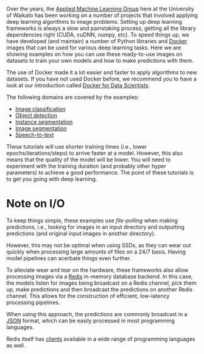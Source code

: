 Over the years, the [Applied Machine Learning Group](https://www.data-mining.co.nz) here at the 
University of Waikato has been working on a number of projects that involved applying deep learning 
algorithms to image problems. Setting up deep learning frameworks is always a slow and painstaking process,
getting all the library dependencies right (CUDA, cuDNN, numpy, etc). To speed things up, we have developed 
(and maintain) a number of Python libraries and [Docker](https://www.docker.com/) images that can be used 
for various deep learning tasks. Here we are showing examples on how you can use these ready-to-use images 
on datasets to train your own models and how to make predictions with them.

The use of Docker made it a lot easier and faster to apply algorithms to new datasets. 
If you have not used Docker before, we recommend you to have a look at our introduction called 
[Docker for Data Scientists](https://www.data-mining.co.nz/docker-for-data-scientists/).

The following domains are covered by the examples:

* [Image classification](image_classification/index.md)
* [Object detection](object_detection/index.md)
* [Instance segmentation](instance_segmentation/index.md)
* [Image segmentation](image_segmentation/index.md)
* [Speech-to-text](speech_to_text/index.md)

These tutorials will use shorter training times (i.e., lower epochs/iterations/steps) to
arrive faster at a model. However, this also means that the quality of the model will be lower. 
You will need to experiment with the training duration (and probably other hyper parameters)
to achieve a good performance. The point of these tutorials is to get you going with
deep learning.


# Note on I/O

To keep things simple, these examples use *file-polling* when making predictions, i.e.,
looking for images in an input directory and outputting predictions (and original 
input images in another directory).

However, this may not be optimal when using SSDs, as they can wear out quickly when
processing large amounts of files on a 24/7 basis. Having model pipelines can acerbate
things even further.

To alleviate wear and tear on the hardware, these frameworks also allow processing images
via a [Redis](https://redis.io/) in-memory database backend. In this case, the models
listen for images being broadcast on a Redis channel, pick them up, make predictions and
then broadcast the predictions on another Redis channel. This allows for the construction
of efficient, low-latency processing pipelines.

When using this approach, the predictions are commonly broadcast in a [JSON](https://www.json.org/) 
format, which can be easily processed in most programming languages.

Redis itself has [clients](https://redis.io/docs/clients/) available in a wide range of programming 
languages as well.
